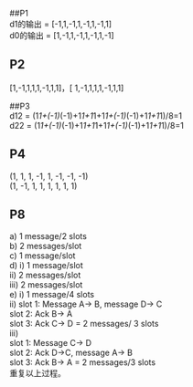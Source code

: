 ##P1  
d1的输出 = [-1,1,-1,1,-1,1,-1,1]  
d0的输出 = [1,-1,1,-1,1,-1,1,-1]  

## P2  
[1,-1,1,1,1,-1,1,1]，[ 1,-1,1,1,1,-1,1,1]  

##P3  
d12 = (1*1+(-1)*(-1)+1*1+1*1+1*1+(-1)*(-1)+1*1+1*1)/8=1  
d22 = (1*1+(-1)*(-1)+1*1+1*1+1*1+(-1)*(-1)+1*1+1*1)/8=1  

## P4  
(1, 1, 1, -1, 1, -1, -1, -1)  
(1, -1, 1, 1, 1, 1, 1, 1)  

## P8  
a) 1 message/2 slots  
b) 2 messages/slot  
c) 1 message/slot  
d) i) 1 message/slot  
ii) 2 messages/slot  
iii) 2 messages/slot  
e) i) 1 message/4 slots  
ii) slot 1: Message A-> B, message D-> C  
slot 2: Ack B-> A  
slot 3: Ack C-> D = 2 messages/ 3 slots  
iii)  
slot 1: Message C-> D  
slot 2: Ack D->C, message A-> B  
slot 3: Ack B-> A = 2 messages/3 slots  
重复以上过程。